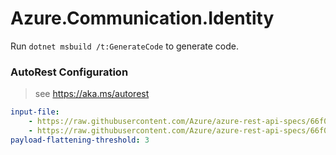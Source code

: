 # Azure.Communication.Identity

Run `dotnet msbuild /t:GenerateCode` to generate code.

### AutoRest Configuration
> see https://aka.ms/autorest

``` yaml
input-file:
    - https://raw.githubusercontent.com/Azure/azure-rest-api-specs/66f033f54d45a3409e0f6493a5396be8480c2449/specification/communication/data-plane/Microsoft.CommunicationServicesIdentity/preview/2021-02-22-preview1/CommunicationIdentity.json
    - https://raw.githubusercontent.com/Azure/azure-rest-api-specs/66f033f54d45a3409e0f6493a5396be8480c2449/specification/communication/data-plane/Microsoft.CommunicationServicesTurn/preview/2021-02-22-preview1/CommunicationTurn.json
payload-flattening-threshold: 3
```
